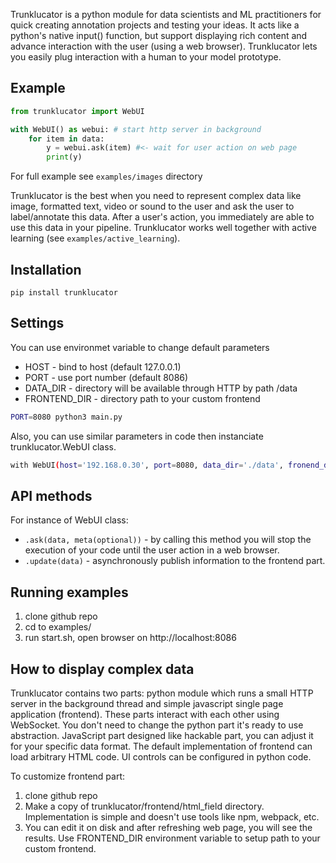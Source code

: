 Trunklucator is a python module for data scientists and ML practitioners for quick creating annotation projects and testing your ideas. It acts like a python's native input() function, but support displaying rich content and advance interaction with the user (using a web browser). Trunklucator lets you easily plug interaction with a human to your model prototype.

## Example
```python
from trunklucator import WebUI

with WebUI() as webui: # start http server in background
    for item in data: 
        y = webui.ask(item) #<- wait for user action on web page
        print(y) 
```

For full example see `examples/images` directory

Trunklucator is the best when you need to represent complex data like image, formatted text, video or sound to the user and ask the user to label/annotate this data. After a user's action, you immediately are able to use this data in your pipeline.  Trunklucator works well together with active learning (see `examples/active_learning`).

## Installation

```
pip install trunklucator
```

## Settings

You can use environmet variable to change default parameters
* HOST - bind to host (default 127.0.0.1)
* PORT - use port number (default 8086)
* DATA_DIR - directory will be available through HTTP by path /data 
* FRONTEND_DIR - directory path to your custom frontend

```bash
PORT=8080 python3 main.py
```

Also, you can use similar parameters in code then instanciate trunklucator.WebUI class.

```bash
with WebUI(host='192.168.0.30', port=8080, data_dir='./data', fronend_dir='./myfront')
```

## API methods

For instance of WebUI class:

* `.ask(data, meta(optional))` - by calling this method you will stop the execution of your code until the user action in a web browser. 
* `.update(data)` - asynchronously publish information to the frontend part.

## Running examples

1. clone github repo
1. cd to examples/
1. run start.sh, open browser on http://localhost:8086


## How to display complex data

Trunklucator contains two parts: python module which runs a small HTTP server in the background thread and simple javascript single page application (frontend). These parts interact with each other using WebSocket. You don't need to change the python part it's ready to use abstraction.
JavaScript part designed like hackable part, you can adjust it for your specific data format.  The default implementation of frontend can load arbitrary HTML code. UI controls can be configured in python code. 

To customize frontend part: 

1. clone github repo
1. Make a copy of trunklucator/frontend/html_field directory. Implementation is simple and doesn't use tools like npm, webpack, etc.
1. You can edit it on disk and after refreshing web page, you will see the results. Use FRONTEND_DIR environment variable to setup path to your custom frontend.


